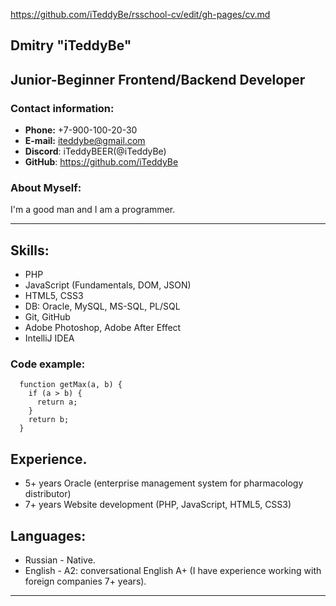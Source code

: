 https://github.com/iTeddyBe/rsschool-cv/edit/gh-pages/cv.md

## Dmitry "iTeddyBe"
## Junior-Beginner Frontend/Backend Developer
### Contact information:
  + **Phone:** +7-900-100-20-30
  + **E-mail:** iteddybe@gmail.com
  + **Discord**: iTeddyBEER(@iTeddyBe) <br/>
  + **GitHub**: https://github.com/iTeddyBe

### About Myself:

I'm a good man and I am a programmer.<br/>

---

## Skills:
+ PHP
+ JavaScript (Fundamentals, DOM, JSON)
+ HTML5, CSS3
+ DB: Oracle, MySQL, MS-SQL, PL/SQL
+ Git, GitHub
+ Adobe Photoshop, Adobe After Effect
+ IntelliJ IDEA

### Code example:
```
  function getMax(a, b) {
    if (a > b) {
      return a;
    }
    return b;
  }
```
 
## Experience. 
+ 5+ years Oracle (enterprise management system for pharmacology distributor)
+ 7+ years Website development (PHP, JavaScript, HTML5, CSS3)

## Languages:
+ Russian - Native.
+ English - A2: conversational English A+ (I have experience working with foreign companies 7+ years).










---
